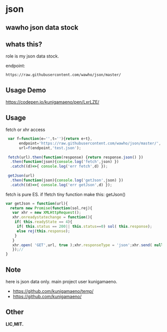 # json
wawho json data stock
--------
## whats this?
role is my json data stock.

endpoint:
```
https://raw.githubusercontent.com/wawho/json/master/
```
## Usage Demo
https://codepen.io/kunigamaeno/pen/LxrLZE/

## Usage
fetch or xhr access
```js
 var f=function(e='',t=''){return e+t},
      endpoint='https://raw.githubusercontent.com/wawho/json/master/',
      url=f(endpoint,'test.json');
 
 fetch(url).then(function(response) {return response.json() })
  .then(function(json){console.log('fetch',json) })
  .catch((d)=>{ console.log('err fetch',d) });
 
 getJson(url)
  .then(function(json){console.log('getJson',json) })
  .catch((d)=>{ console.log('err getJson',d) });
```
fetch is pure ES.
if !fetch
tiny function make this: getJson()
```js
var getJson = function(url){
  return new Promise(function(sol,rej){ 
   var xhr = new XMLHttpRequest();
   xhr.onreadystatechange = function(){ 
    if( this.readyState == 4){ 
     if( this.status == 200|| this.status==0) sol( this.response);
     else rej(this.response);
    }
   }
   xhr.open( 'GET',url, true );xhr.responseType = 'json';xhr.send( null );
   });//
}
```

## Note
here is json data only.
main project user kunigamaeno.
 - https://github.com/kunigamaeno/temp/
 - https://github.com/kunigamaeno/

## Other
__LIC,MIT.__
